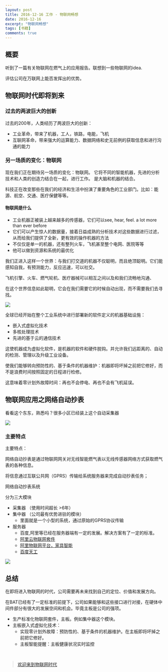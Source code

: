 ```yaml
---
layout: post
title: 2016-12-16 工作 - 物联网畅想
date: 2016-12-16
excerpt: "物联网畅想"
tags: [书籍]
comments: true
---
```


## 概要

听到了一篇有关物联网在燃气上的应用报告。联想到一些物联网的idea. 

评估公司在万联网上能否发挥出的优势。

## 物联网时代即将到来

### 过去的两波巨大的创新

过去的200年，人类经历了两波巨大的创新：

- 工业革命，带来了机器，工人，铁路，电能，飞机
- 互联网革命，带来强大的运算能力、数据网络和史无前例的获取信息和进行沟通的能力

### 另一场质的变化：物联网

现在我们正在期待另一场质的变化：物联网。 它将不同的智能机器，先进的分析技术和人类的创造力结合在一起，进行工作。 是大脑和机器的结合。

科技正在改变那些在我们的经济和生活中扮演了重要角色的工业部门。比如：能源、航空、交通、医疗保健等等。

#### 物联网是什么

- 工业机器正被装上越来越多的传感器，它们可以see, hear, feel. a lot more than ever before
- 它们可以产生惊人的数据量，接着日益成熟的分析技术对这些数据进行过滤，从而给我们提供了全新，更有效的操作机器的方法
- 不仅仅是单一的机器，还有整列火车，飞机甚至整个电网、医院等等
- 他可以做到资源和系统的最优化


我们正进入这样一个世界：与我们打交道的机器不仅聪明，而且绝顶聪明。它们能感知自我，有预测能力，反应迅速，可以社交。

飞机引擎、火车、燃气轮机、医疗器械可以相互之间以及和我们流畅地沟通、

在这个世界信息如此聪明，它会在我们需要它的时候自动出现，而不需要我们去寻找。
 

![](http://i.imgur.com/JlbbcLd.jpg)


全球已经开始在整个工业系统中进行部署新的软件定义的机器基础设施：

- 嵌入式虚拟化技术
- 多核处理技术
- 先进的基于云的通信技术

这使机器成为虚拟化软件，是机器的软件和硬件脱钩。并允许我们远距离的、自动的检测、管理以及升级工业设备。

使我们能够转向预防性的、基于条件的机器维护：机器即将坏掉之前把它修好，而不是浪费时间按照固定的日程进行检修。

这意味着零计划外故障时间：再也不会停电、再也不会有飞机延误。

## 物联网应用之网络自动抄表

看看这个东东，熟悉吗？很多小区已经装上这个自动采集器

![](http://i.imgur.com/2iqHnCW.png)

### 主要特点

主要特点：

网络自动抄表是通过物联网网关对无线智能燃气表以无线传感器网络方式获取燃气表的各种信息。

将信息通过互联公共网（GPRS）传输给系统服务器来完成自动抄表任务；

网络自动抄表系统

分为三大模块

- 采集器 （使用时间超长 >6年）
- 集中器 （公司最有优势进驻的模块）
    - 里面就是一个小型的系统，通过原始的GPRS协议传输
- 服务器
  - 百度,阿里等已经在服务器端有一定的发展。解决方案有了一定的标准。
  - [阿里云物联网套件](https://www.aliyun.com/solution/iot/?)
  - [阿里物联网平台，家具智能](http://open.aliplus.com/)
  - [百度天工](https://cloud.baidu.com/solution/iot/index.html)

![](http://i.imgur.com/Dgn3hdo.png)


## 总结

在即将进入物联网的时代，公司需要再未来找到自己的定位、价值和发展方向。

在BAT已经有了一定标准的前提下，公司如果能够和这些接口进行对接，在硬体中间件部分有很大的发展空间和机会。毕竟主板是公司的强项。

- 生产标准化物联网套件，主板。例如集中器这个模块。
- 主板嵌入式虚拟化技术： 
    - 实现零计划外故障：预防性的、基于条件的机器维护。在主板即将坏掉之前把它修好。
    - 主板智能提醒：主板健康状况实时监控


<br>


> [欢迎来到物联网时代](http://open.163.com/movie/2014/3/Q/K/M9KC7JVA4_M9KGVI7QK.html)

